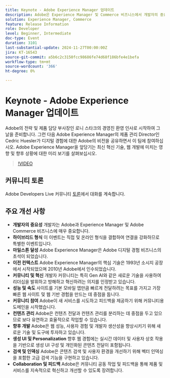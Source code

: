 ```yaml
---
title: Keynote - Adobe Experience Manager 업데이트
description: Adobe은 Experience Manager 및 Commerce 비즈니스에서 개발자의 중요한 역할을 강조하고 하이브리드 이벤트 형식을 강조하며 이정표를 기념하고 웹 성능, 생성 UI 및 고급 검색 기능에서의 혁신, 성능, 커뮤니티 참여 및 향후 개발에 중점을 둡니다.
solution: Experience Manager, Commerce
feature: Release Information
role: Developer
level: Beginner, Intermediate
doc-type: Event
duration: 3101
last-substantial-update: 2024-11-27T00:00:00Z
jira: KT-16543
source-git-commit: a5b6c2c3150fcc98686fe74d68f186bfe4e1befa
workflow-type: tm+mt
source-wordcount: '366'
ht-degree: 0%

---
```



# Keynote - Adobe Experience Manager 업데이트

Adobe의 전략 및 제품 담당 부사장인 로니 스타크의 경영진 환영 인사로 시작하여 그 날을 준비합니다. 그런 다음 Adobe Experience Manager의 제품 관리 Director인 Cedric Huesler가 디지털 경험에 대한 Adobe의 비전을 공유하면서 이 팀에 참여하십시오. Adobe Experience Manager을 앞당기는 최신 혁신 기술, 웹 개발에 미치는 영향 및 향후 상황에 대한 미리 보기를 살펴보십시오.

>[!VIDEO](https://video.tv.adobe.com/v/3439437/?learn=on&enablevpops)

## 커뮤니티 토론

Adobe Developers Live 커뮤니티 [토론](https://adobe.ly/3Ywf7Vm)에서 대화를 계속합니다.

## 주요 개선 사항

* **개발자의 중요성** 개발자는 Adobe과 Experience Manager 및 Adobe Commerce 비즈니스에 매우 중요합니다. &#x200B;
* **하이브리드 형식** 이 이벤트는 직접 및 온라인 형식을 결합하여 연결을 강화하므로 특별한 이벤트입니다.
* **마일스톤 달성** Adobe Experience Manager은 Adobe 디지털 경험 비즈니스의 초석이 되었습니다. &#x200B;
* **이전 컨텍스트** Adobe Experience Manager의 핵심 기술은 1993년 소시지 공장에서 시작되었으며 2010년 Adobe에서 인수되었습니다.
* **커뮤니티 및 혁신** 개발자 커뮤니티는 특히 Gen AI와 같은 새로운 기술을 사용하여 리더십을 발휘하고 방해하고 혁신하려는 의지를 인정받고 있습니다.
* **성능 및 속도** 사이트를 기본 모바일 앱만큼 빠르게 전달하려는 목표를 가지고 가장 빠른 웹 사이트 및 웹 기반 경험을 만드는 데 중점을 둡니다.
* **커뮤니티 참여** Adobe이 새 서비스를 시도하고 피드백을 제공하기 위해 커뮤니티용 도메인을 시작했습니다.
* **컨텐츠 관리** Adobe은 컨텐츠 전달과 컨텐츠 관리를 분리하는 데 중점을 두고 있으므로 보다 유연하고 효율적으로 작업할 수 있습니다.
* **향후 개발** Adobe은 웹 성능, 사용자 경험 및 개발자 생산성을 향상시키기 위해 새로운 기술 및 도구에 투자하고 있습니다.
* **생성 UI 및 Personalization** 향후 웹 경험에는 실시간 데이터 및 사용자 상호 작용을 기반으로 생성 UI 구성 및 개인화된 콘텐츠 전달이 포함됩니다. &#x200B;
* **검색 및 인덱싱** Adobe은 콘텐츠 검색 및 사용자 환경을 개선하기 위해 벡터 인덱싱을 포함한 고급 검색 기능을 구현하고 있습니다.
* **Collaboration 및 피드백** Adobe은 커뮤니티 공동 작업 및 피드백을 통해 제품 및 서비스를 지속적으로 혁신하고 개선할 수 있도록 장려합니다.


